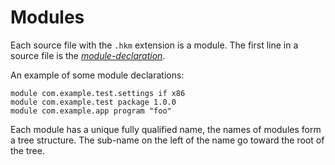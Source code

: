 # Modules

Each source file with the `.hkm` extension is a module. The first line in a
source file is the [_module-declaration_](syntax/module_declaration.md).

An example of some module declarations:

```
module com.example.test.settings if x86
module com.example.test package 1.0.0
module com.example.app program "foo"
```

Each module has a unique fully qualified name, the names of modules form
a tree structure. The sub-name on the left of the name go toward the root of
the tree.